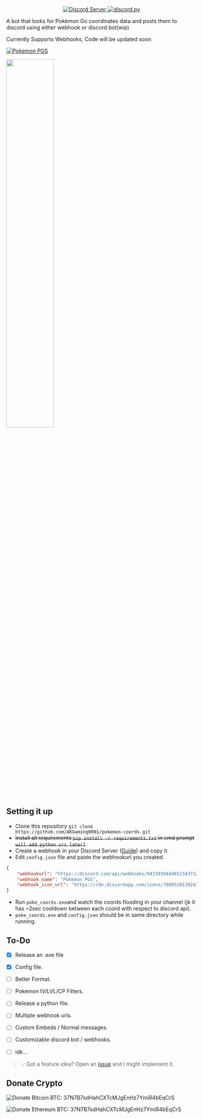 <p align="center">
  <a href="https://pokemonpgs.github.io/discord">
    <img src="https://discordapp.com/api/guilds/780052013924220968/widget.png?style=shield" alt="Discord Server">
  </a>

  <a href="https://github.com/Rapptz/discord.py/">
     <img src="https://img.shields.io/badge/discord-py-blue.svg" alt="discord.py">
  </a>
</p>

<p align="center"> 
<!-- [![Donate Bitcoin](https://img.shields.io/badge/BTC-bc1q7jjh9v0qdht3jzh7tdl4kkkqqxev8chwauuxh6-E38B29.svg?style=flat-square&logo=bitcoin)](https://chart.googleapis.com/chart?chs=250x250&cht=qr&chl=bc1q7jjh9v0qdht3jzh7tdl4kkkqqxev8chwauuxh6) [![Donate Ethereum](https://img.shields.io/badge/ETH-0xe468aF4fC5f592b5517c6f0860B6D149238fcE52-4E8EE9.svg?style=flat-square&logo=ethereum)](https://chart.googleapis.com/chart?chs=250x250&cht=qr&chl=0xe468aF4fC5f592b5517c6f0860B6D149238fcE52)
</p> -->
	

A bot that looks for Pokémon Go coordinates data and posts them to discord using either webhook or discord bot(wip)

Currently Supports Webhooks, Code will be updated soon 

[![Pokemon PGS](https://discordapp.com/api/guilds/780052013924220968/widget.png?style=banner2)](https://discord.gg/N5Smtq7n7t)

<!-- ![image](https://cdn.discordapp.com/attachments/870663313053323295/953759090578952222/158576048-b42da403-60e2-4968-9373-3d0258e317be.png) -->
<img src="https://user-images.githubusercontent.com/69800494/158576048-b42da403-60e2-4968-9373-3d0258e317be.png" width=50% height=50%>

## Setting it up
- Clone this repository `git clone https://github.com/AKGaming0001/pokemon-coords.git`
- ~~Install all requirements `pip install -r requirements.txt` in cmd prompt `will add python src later]`~~
- Create a webhook in your Discord Server ([Guide](https://support.discord.com/hc/en-us/articles/228383668-Intro-to-Webhooks)) and copy it.
- Edit `config.json` file and paste the webhookurl you created.
```json
{ 
	"webhookurl": "https://discord.com/api/webhooks/943393944401234373/abcdabcdabcdabcdabcdabcdabcdabcdabcdabcdabcdabcdabcdabc",
	"webhook_name": "Pokemon PGS",
	"webhook_icon_url": "https://cdn.discordapp.com/icons/780052013924220968/ccc15bfb186d9291058ff5c261828319.png?size=4096"
}
```
- Run `poke_coords.exe`and watch the coords flooding in your channel (jk it has ~2sec cooldown between each coord with respect to discord api).
- `poke_coords.exe` and `config.json` should be in same directory while running.

## To-Do

- [x] Release an .exe file
- [x] Config file.
- [ ] Better Format.
- [ ] Pokemon IV/LVL/CP Filters.
- [ ] Release a python file. 
- [ ] Multiple webhook urls.
- [ ] Custom Embeds / Normal messages.
- [ ] Customizable discord bot / webhooks.
- [ ] idk...





>  💡 Got a feature idea? Open an [issue](https://github.com/AKGaming0001/pokemon-coords/issues/new?assignees=&labels=enhancement&template=feature-request---.md) and I might implement it.

	
## Donate Crypto ##	
![Donate Bitcoin](https://bitcoin.org/img/home/bitcoin-img.svg?1648897668)
BTC: 37N7B7sdHahCXTcMJgEnHz7YmiR4bEqCrS
	
	
![Donate Ethereum](https://ethereum.org/static/a183661dd70e0e5c70689a0ec95ef0ba/cdbe4/eth-diamond-purple.webp)
BTC: 37N7B7sdHahCXTcMJgEnHz7YmiR4bEqCrS
	
	
	
